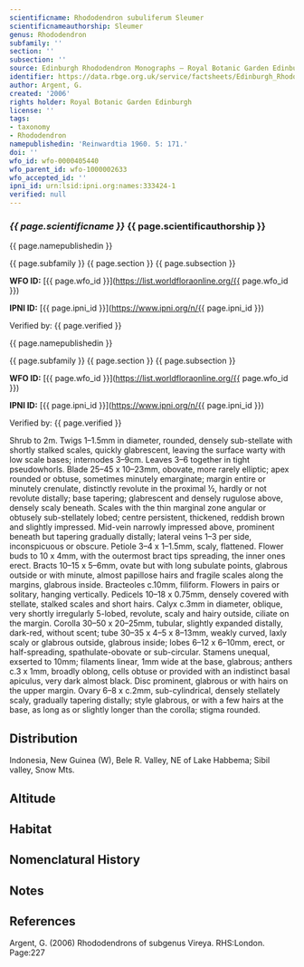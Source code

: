 ```yaml
---
scientificname: Rhododendron subuliferum Sleumer
scientificnameauthorship: Sleumer
genus: Rhododendron
subfamily: ''
section: ''
subsection: ''
source: Edinburgh Rhododendron Monographs – Royal Botanic Garden Edinburgh
identifier: https://data.rbge.org.uk/service/factsheets/Edinburgh_Rhododendron_Monographs.xhtml
author: Argent, G.
created: '2006'
rights holder: Royal Botanic Garden Edinburgh
license: ''
tags:
- taxonomy
- Rhododendron
namepublishedin: 'Reinwardtia 1960. 5: 171.'
doi: ''
wfo_id: wfo-0000405440
wfo_parent_id: wfo-1000002633
wfo_accepted_id: ''
ipni_id: urn:lsid:ipni.org:names:333424-1
verified: null
---
```

### _{{ page.scientificname }}_ {{ page.scientificauthorship }}
 {{ page.namepublishedin }}

{{ page.subfamily }} {{ page.section }} {{ page.subsection }}

**WFO ID:** [{{ page.wfo_id }}](https://list.worldfloraonline.org/{{ page.wfo_id }})

**IPNI ID:** [{{ page.ipni_id }}](https://www.ipni.org/n/{{ page.ipni_id }})

Verified by: {{ page.verified }}

 {{ page.namepublishedin }}

{{ page.subfamily }} {{ page.section }} {{ page.subsection }}

**WFO ID:** [{{ page.wfo_id }}](https://list.worldfloraonline.org/{{ page.wfo_id }})

**IPNI ID:** [{{ page.ipni_id }}](https://www.ipni.org/n/{{ page.ipni_id }})

Verified by: {{ page.verified }}



Shrub to 2m. Twigs 1–1.5mm in diameter, rounded, densely sub-stellate with shortly stalked scales, quickly glabrescent, leaving the surface warty with low scale bases; internodes 3–9cm. Leaves 3–6 together in tight pseudowhorls. Blade 25–45 x 10–23mm, obovate, more rarely elliptic; apex rounded or obtuse, sometimes minutely emarginate; margin entire or minutely crenulate, distinctly revolute in the proximal ½, hardly or not revolute distally; base tapering; glabrescent and densely rugulose above, densely scaly beneath. Scales with the thin marginal zone angular or obtusely sub-stellately lobed; centre persistent, thickened, reddish brown and slightly impressed. Mid-vein narrowly impressed above, prominent beneath but tapering gradually distally; lateral veins 1–3 per side, inconspicuous or obscure. Petiole 3–4 x 1–1.5mm, scaly, flattened. Flower buds to 10 x 4mm, with the outermost bract tips spreading, the inner ones erect. Bracts 10–15 x 5–6mm, ovate but with long subulate points, glabrous outside or with minute, almost papillose hairs and fra­gile scales along the margins, glabrous inside. Bracteoles c.10mm, filiform. Flowers in pairs or solitary, hanging vertically. Pedicels 10–18 x 0.75mm, densely covered with stellate, stalked scales and short hairs. Calyx c.3mm in diameter, oblique, very shortly irregularly 5-lobed, revolute, scaly and hairy outside, ciliate on the margin. Corolla 30–50 x 20–25mm, tubular, slightly expanded distally, dark-red, without scent; tube 30–35 x 4–5 x 8–13mm, weakly curved, laxly scaly or glabrous outside, glabrous inside; lobes 6–12 x 6–10mm, erect, or half-spreading, spathulate-obovate or sub-circular. Stamens unequal, exserted to 10mm; filaments linear, 1mm wide at the base, glabrous; anthers c.3 x 1mm, broadly oblong, cells obtuse or provided with an indistinct basal apiculus, very dark almost black. Disc prominent, glabrous or with hairs on the upper margin. Ovary 6–8 x c.2mm, sub-cylindrical, densely stellately scaly, gradually tapering distally; style glabrous, or with a few hairs at the base, as long as or slightly longer than the corolla; stigma rounded.

## Distribution
Indonesia, New Guinea (W), Bele R. Valley, NE of Lake Habbema; Sibil valley, Snow Mts.

## Altitude


## Habitat


## Nomenclatural History

                       
## Notes


## References

Argent, G. (2006) Rhododendrons of subgenus Vireya. RHS:London. Page:227
